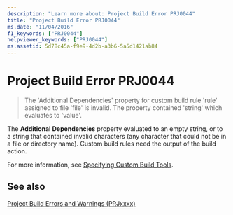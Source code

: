 ```yaml
---
description: "Learn more about: Project Build Error PRJ0044"
title: "Project Build Error PRJ0044"
ms.date: "11/04/2016"
f1_keywords: ["PRJ0044"]
helpviewer_keywords: ["PRJ0044"]
ms.assetid: 5d78c45a-f9e9-4d2b-a3b6-5a5d1421ab84
---
```

# Project Build Error PRJ0044

> The 'Additional Dependencies' property for custom build rule 'rule' assigned to file 'file' is invalid. The property contained 'string' which evaluates to 'value'.

The **Additional Dependencies** property evaluated to an empty string, or to a string that contained invalid characters (any character that could not be in a file or directory name). Custom build rules need the output of the build action.

For more information, see [Specifying Custom Build Tools](../../build/specifying-custom-build-tools.md).

## See also

[Project Build Errors and Warnings (PRJxxxx)](../../error-messages/tool-errors/project-build-errors-and-warnings-prjxxxx.md)
